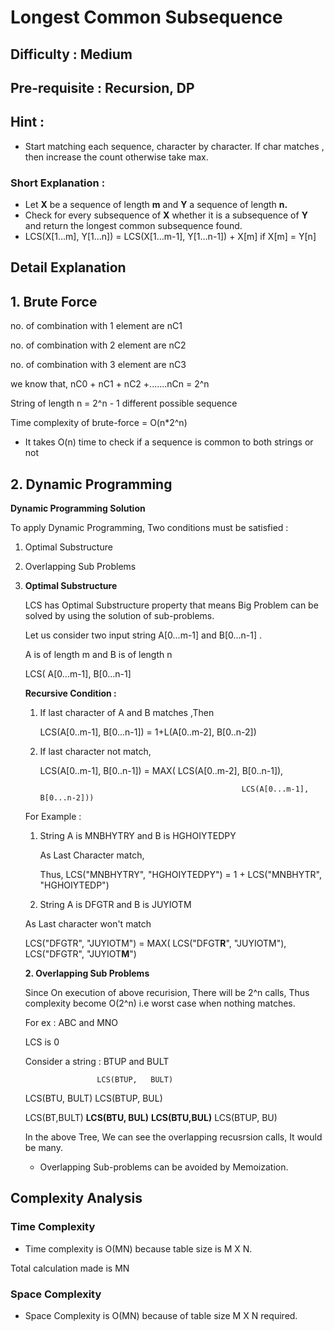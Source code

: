 # Longest Common Subsequence

## Difficulty : Medium

## Pre-requisite : Recursion, DP

## Hint :

- Start matching each sequence, character by character. If char matches , then increase the count otherwise take max.

### Short Explanation :

- Let **X** be a sequence of length **m** and **Y** a sequence of length **n.**
- Check for every subsequence of **X** whether it is a subsequence of **Y** and return the longest common subsequence found.
- LCS(X[1…m], Y[1…n]) = LCS(X[1…m-1], Y[1…n-1]) + X[m] if X[m] = Y[n]

## Detail Explanation

## 1. Brute Force

no. of combination with 1 element are nC1

no. of combination with 2 element are nC2

no. of combination with 3 element are nC3

we know that, nC0 + nC1 + nC2 +.......nCn = 2^n

String of length n = 2^n - 1 different possible sequence

Time complexity of brute-force = O(n*2^n)

- It takes O(n) time to check if a sequence is common to both strings or not

## 2. Dynamic Programming

**Dynamic Programming Solution**

To apply Dynamic Programming, Two conditions must be satisfied :

1. Optimal Substructure
2. Overlapping Sub Problems

1. **Optimal Substructure**

    LCS has Optimal Substructure property that means Big Problem can be solved by using the solution of sub-problems.

    Let us consider two input string A[0...m-1] and B[0...n-1] .

    A is of length m and B is of length n

    LCS( A[0...m-1], B[0...n-1]

    **Recursive Condition :**

    1. If last character of A and B matches ,Then

        LCS(A[0..m-1], B[0...n-1]) = 1+L(A[0..m-2], B[0..n-2])

    2. If last character not match, 

        LCS(A[0..m-1], B[0..n-1]) = MAX( LCS(A[0..m-2], B[0..n-1]), 

                                                        LCS(A[0...m-1], B[0...n-2]))

    For Example :

    1. String A is MNBHYTRY and B is HGHOIYTEDPY

        As Last Character match, 

        Thus, LCS("MNBHYTRY", "HGHOIYTEDPY") = 1 + LCS("MNBHYTR", "HGHOIYTEDP") 

    2. String A is DFGTR and B is JUYIOTM

    As Last character won't match

    LCS("DFGTR", "JUYIOTM") = MAX( LCS("DFGT**R**", "JUYIOTM"), LCS("DFGTR", "JUYIOT**M**")                                       

    **2. Overlapping Sub Problems**

    Since On execution of above recurision, There will be 2^n calls, Thus complexity become O(2^n) i.e worst case when nothing matches. 

    For ex : ABC and MNO 

    LCS is 0

    Consider a string :    BTUP and BULT

                       LCS(BTUP,   BULT)

    LCS(BTU, BULT)              LCS(BTUP, BUL)

    LCS(BT,BULT)   **LCS(BTU, BUL)**     **LCS(BTU,BUL)**         LCS(BTUP, BU)

    In the above Tree, We can see the overlapping recusrsion calls, It would be many.

    - Overlapping Sub-problems can be avoided by Memoization.

## Complexity Analysis

### Time Complexity

- Time complexity is O(MN) because table size is M X N.

Total calculation made is MN

### Space Complexity

- Space Complexity is O(MN) because of table size M X N required.